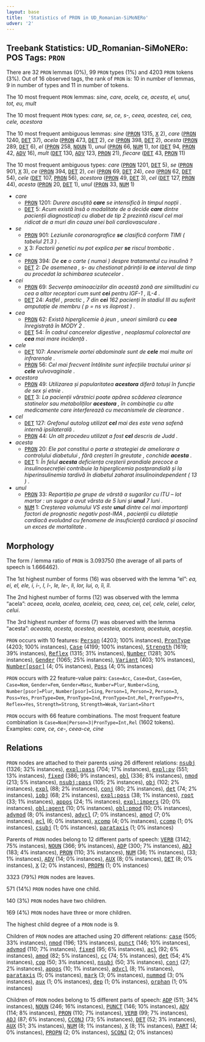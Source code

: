 ```yaml
---
layout: base
title:  'Statistics of PRON in UD_Romanian-SiMoNERo'
udver: '2'
---
```


## Treebank Statistics: UD_Romanian-SiMoNERo: POS Tags: `PRON`

There are 32 `PRON` lemmas (0%), 99 `PRON` types (1%) and 4203 `PRON` tokens (3%).
Out of 16 observed tags, the rank of `PRON` is: 10 in number of lemmas, 9 in number of types and 11 in number of tokens.

The 10 most frequent `PRON` lemmas: <em>sine, care, acela, ce, acesta, el, unul, tot, eu, mult</em>

The 10 most frequent `PRON` types:  <em>care, se, ce, s-, ceea, acestea, cei, cea, cele, acestora</em>

The 10 most frequent ambiguous lemmas: <em>sine</em> (<tt><a href="ro_simonero-pos-PRON.html">PRON</a></tt> 1315, <tt><a href="ro_simonero-pos-X.html">X</a></tt> 2), <em>care</em> (<tt><a href="ro_simonero-pos-PRON.html">PRON</a></tt> 1240, <tt><a href="ro_simonero-pos-DET.html">DET</a></tt> 37), <em>acela</em> (<tt><a href="ro_simonero-pos-PRON.html">PRON</a></tt> 473, <tt><a href="ro_simonero-pos-DET.html">DET</a></tt> 2), <em>ce</em> (<tt><a href="ro_simonero-pos-PRON.html">PRON</a></tt> 398, <tt><a href="ro_simonero-pos-DET.html">DET</a></tt> 2), <em>acesta</em> (<tt><a href="ro_simonero-pos-PRON.html">PRON</a></tt> 289, <tt><a href="ro_simonero-pos-DET.html">DET</a></tt> 6), <em>el</em> (<tt><a href="ro_simonero-pos-PRON.html">PRON</a></tt> 258, <tt><a href="ro_simonero-pos-NOUN.html">NOUN</a></tt> 1), <em>unul</em> (<tt><a href="ro_simonero-pos-PRON.html">PRON</a></tt> 66, <tt><a href="ro_simonero-pos-NUM.html">NUM</a></tt> 1), <em>tot</em> (<tt><a href="ro_simonero-pos-DET.html">DET</a></tt> 94, <tt><a href="ro_simonero-pos-PRON.html">PRON</a></tt> 42, <tt><a href="ro_simonero-pos-ADV.html">ADV</a></tt> 16), <em>mult</em> (<tt><a href="ro_simonero-pos-DET.html">DET</a></tt> 130, <tt><a href="ro_simonero-pos-ADV.html">ADV</a></tt> 123, <tt><a href="ro_simonero-pos-PRON.html">PRON</a></tt> 21), <em>fiecare</em> (<tt><a href="ro_simonero-pos-DET.html">DET</a></tt> 43, <tt><a href="ro_simonero-pos-PRON.html">PRON</a></tt> 11)

The 10 most frequent ambiguous types:  <em>care</em> (<tt><a href="ro_simonero-pos-PRON.html">PRON</a></tt> 1201, <tt><a href="ro_simonero-pos-DET.html">DET</a></tt> 5), <em>se</em> (<tt><a href="ro_simonero-pos-PRON.html">PRON</a></tt> 901, <tt><a href="ro_simonero-pos-X.html">X</a></tt> 3), <em>ce</em> (<tt><a href="ro_simonero-pos-PRON.html">PRON</a></tt> 394, <tt><a href="ro_simonero-pos-DET.html">DET</a></tt> 2), <em>cei</em> (<tt><a href="ro_simonero-pos-PRON.html">PRON</a></tt> 69, <tt><a href="ro_simonero-pos-DET.html">DET</a></tt> 24), <em>cea</em> (<tt><a href="ro_simonero-pos-PRON.html">PRON</a></tt> 62, <tt><a href="ro_simonero-pos-DET.html">DET</a></tt> 54), <em>cele</em> (<tt><a href="ro_simonero-pos-DET.html">DET</a></tt> 107, <tt><a href="ro_simonero-pos-PRON.html">PRON</a></tt> 56), <em>acestora</em> (<tt><a href="ro_simonero-pos-PRON.html">PRON</a></tt> 49, <tt><a href="ro_simonero-pos-DET.html">DET</a></tt> 3), <em>cel</em> (<tt><a href="ro_simonero-pos-DET.html">DET</a></tt> 127, <tt><a href="ro_simonero-pos-PRON.html">PRON</a></tt> 44), <em>acesta</em> (<tt><a href="ro_simonero-pos-PRON.html">PRON</a></tt> 20, <tt><a href="ro_simonero-pos-DET.html">DET</a></tt> 1), <em>unul</em> (<tt><a href="ro_simonero-pos-PRON.html">PRON</a></tt> 33, <tt><a href="ro_simonero-pos-NUM.html">NUM</a></tt> 1)


* <em>care</em>
  * <tt><a href="ro_simonero-pos-PRON.html">PRON</a></tt> 1201: <em>Durere ascuțită <b>care</b> se intensifică în timpul nopții .</em>
  * <tt><a href="ro_simonero-pos-DET.html">DET</a></tt> 5: <em>Acum există însă o modalitate de a decide <b>care</b> dintre pacienții diagnosticați cu diabet de tip 2 prezintă riscul cel mai ridicat de a muri din cauza unei boli cardiovasculare .</em>
* <em>se</em>
  * <tt><a href="ro_simonero-pos-PRON.html">PRON</a></tt> 901: <em>Leziunile coronarografice <b>se</b> clasifică conform TIMI ( tabelul 21.3 ) .</em>
  * <tt><a href="ro_simonero-pos-X.html">X</a></tt> 3: <em>Factorii genetici nu pot explica per <b>se</b> riscul trombotic .</em>
* <em>ce</em>
  * <tt><a href="ro_simonero-pos-PRON.html">PRON</a></tt> 394: <em>De <b>ce</b> o carte ( numai ) despre tratamentul cu insulină ?</em>
  * <tt><a href="ro_simonero-pos-DET.html">DET</a></tt> 2: <em>De asemenea , s- au chestionat părinții la <b>ce</b> interval de timp au procedat la schimbarea scutecelor .</em>
* <em>cei</em>
  * <tt><a href="ro_simonero-pos-PRON.html">PRON</a></tt> 69: <em>Secvența aminoacizilor din această zonă are similitudini cu cea a altor receptori cum sunt <b>cei</b> pentru IGF-1 , IL-4 .</em>
  * <tt><a href="ro_simonero-pos-DET.html">DET</a></tt> 24: <em>Astfel , practic , 7 din <b>cei</b> 162 pacienți în stadiul III au suferit amputație de membru ( p = ns vs iloprost ) .</em>
* <em>cea</em>
  * <tt><a href="ro_simonero-pos-PRON.html">PRON</a></tt> 62: <em>Există hiperglicemie à jeun , uneori similară cu <b>cea</b> înregistrată în MODY 2 .</em>
  * <tt><a href="ro_simonero-pos-DET.html">DET</a></tt> 54: <em>În cadrul cancerelor digestive , neoplasmul colorectal are <b>cea</b> mai mare incidență .</em>
* <em>cele</em>
  * <tt><a href="ro_simonero-pos-DET.html">DET</a></tt> 107: <em>Anevrismele aortei abdominale sunt de <b>cele</b> mai multe ori infrarenale .</em>
  * <tt><a href="ro_simonero-pos-PRON.html">PRON</a></tt> 56: <em>Cel mai frecvent întâlnite sunt infecțiile tractului urinar și <b>cele</b> vulvovaginale .</em>
* <em>acestora</em>
  * <tt><a href="ro_simonero-pos-PRON.html">PRON</a></tt> 49: <em>Utilizarea și popularitatea <b>acestora</b> diferă totuși în funcție de sex și etnie .</em>
  * <tt><a href="ro_simonero-pos-DET.html">DET</a></tt> 3: <em>La pacienții vârstnici poate apărea scăderea clearance statinelor sau metaboliților <b>acestora</b> , în combinație cu alte medicamente care interferează cu mecanismele de clearance .</em>
* <em>cel</em>
  * <tt><a href="ro_simonero-pos-DET.html">DET</a></tt> 127: <em>Grefonul autolog utilizat <b>cel</b> mai des este vena safenă internă ipsilaterală .</em>
  * <tt><a href="ro_simonero-pos-PRON.html">PRON</a></tt> 44: <em>Un alt procedeu utilizat a fost <b>cel</b> descris de Judd .</em>
* <em>acesta</em>
  * <tt><a href="ro_simonero-pos-PRON.html">PRON</a></tt> 20: <em>Ele pot constitui o parte a strategiei de ameliorare a controlului diabetului , fără creșteri în greutate , conchide <b>acesta</b> .</em>
  * <tt><a href="ro_simonero-pos-DET.html">DET</a></tt> 1: <em>În felul <b>acesta</b> deficiența creșterii prandiale precoce a insulinosecreției contribuie la hiperglicemia postprandială și la hiperinsulinemia tardivă în diabetul zaharat insulinoindependent ( 13 ) .</em>
* <em>unul</em>
  * <tt><a href="ro_simonero-pos-PRON.html">PRON</a></tt> 33: <em>Repartiția pe grupe de vârstă a sugarilor cu ITU – lot martor : un sugar a avut vârsta de 5 luni și <b>unul</b> 7 luni .</em>
  * <tt><a href="ro_simonero-pos-NUM.html">NUM</a></tt> 1: <em>Creșterea volumului VS este <b>unul</b> dintre cei mai importanți factori de prognostic negativ post-IMA , pacienții cu dilatație cardiacă evoluând cu fenomene de insuficiență cardiacă și asociind un exces de mortalitate .</em>

## Morphology

The form / lemma ratio of `PRON` is 3.093750 (the average of all parts of speech is 1.666462).

The 1st highest number of forms (16) was observed with the lemma “el”: <em>ea, ei, el, ele, i, i-, l, l-, le, le-, li, lor, lui, o, îi, îl</em>.

The 2nd highest number of forms (12) was observed with the lemma “acela”: <em>aceea, acela, acelea, aceleia, cea, ceea, cei, cel, cele, celei, celor, celui</em>.

The 3rd highest number of forms (7) was observed with the lemma “acesta”: <em>aceasta, acesta, acestea, acesteia, acestora, acestuia, aceștia</em>.

`PRON` occurs with 10 features: <tt><a href="ro_simonero-feat-Person.html">Person</a></tt> (4203; 100% instances), <tt><a href="ro_simonero-feat-PronType.html">PronType</a></tt> (4203; 100% instances), <tt><a href="ro_simonero-feat-Case.html">Case</a></tt> (4199; 100% instances), <tt><a href="ro_simonero-feat-Strength.html">Strength</a></tt> (1619; 39% instances), <tt><a href="ro_simonero-feat-Reflex.html">Reflex</a></tt> (1315; 31% instances), <tt><a href="ro_simonero-feat-Number.html">Number</a></tt> (1281; 30% instances), <tt><a href="ro_simonero-feat-Gender.html">Gender</a></tt> (1065; 25% instances), <tt><a href="ro_simonero-feat-Variant.html">Variant</a></tt> (403; 10% instances), <tt><a href="ro_simonero-feat-Number-psor.html">Number[psor]</a></tt> (4; 0% instances), <tt><a href="ro_simonero-feat-Poss.html">Poss</a></tt> (4; 0% instances)

`PRON` occurs with 22 feature-value pairs: `Case=Acc`, `Case=Dat`, `Case=Gen`, `Case=Nom`, `Gender=Fem`, `Gender=Masc`, `Number=Plur`, `Number=Sing`, `Number[psor]=Plur`, `Number[psor]=Sing`, `Person=1`, `Person=2`, `Person=3`, `Poss=Yes`, `PronType=Dem`, `PronType=Ind`, `PronType=Int,Rel`, `PronType=Prs`, `Reflex=Yes`, `Strength=Strong`, `Strength=Weak`, `Variant=Short`

`PRON` occurs with 66 feature combinations.
The most frequent feature combination is `Case=Nom|Person=3|PronType=Int,Rel` (1602 tokens).
Examples: <em>care, ce, ce-, ceea-ce, cine</em>


## Relations

`PRON` nodes are attached to their parents using 26 different relations: <tt><a href="ro_simonero-dep-nsubj.html">nsubj</a></tt> (1326; 32% instances), <tt><a href="ro_simonero-dep-expl-pass.html">expl:pass</a></tt> (704; 17% instances), <tt><a href="ro_simonero-dep-expl-pv.html">expl:pv</a></tt> (551; 13% instances), <tt><a href="ro_simonero-dep-fixed.html">fixed</a></tt> (386; 9% instances), <tt><a href="ro_simonero-dep-obl.html">obl</a></tt> (336; 8% instances), <tt><a href="ro_simonero-dep-nmod.html">nmod</a></tt> (213; 5% instances), <tt><a href="ro_simonero-dep-nsubj-pass.html">nsubj:pass</a></tt> (105; 2% instances), <tt><a href="ro_simonero-dep-obj.html">obj</a></tt> (102; 2% instances), <tt><a href="ro_simonero-dep-expl.html">expl</a></tt> (88; 2% instances), <tt><a href="ro_simonero-dep-conj.html">conj</a></tt> (80; 2% instances), <tt><a href="ro_simonero-dep-det.html">det</a></tt> (74; 2% instances), <tt><a href="ro_simonero-dep-iobj.html">iobj</a></tt> (68; 2% instances), <tt><a href="ro_simonero-dep-expl-poss.html">expl:poss</a></tt> (38; 1% instances), <tt><a href="ro_simonero-dep-root.html">root</a></tt> (33; 1% instances), <tt><a href="ro_simonero-dep-appos.html">appos</a></tt> (24; 1% instances), <tt><a href="ro_simonero-dep-expl-impers.html">expl:impers</a></tt> (20; 0% instances), <tt><a href="ro_simonero-dep-obl-agent.html">obl:agent</a></tt> (10; 0% instances), <tt><a href="ro_simonero-dep-obl-pmod.html">obl:pmod</a></tt> (10; 0% instances), <tt><a href="ro_simonero-dep-advmod.html">advmod</a></tt> (8; 0% instances), <tt><a href="ro_simonero-dep-advcl.html">advcl</a></tt> (7; 0% instances), <tt><a href="ro_simonero-dep-amod.html">amod</a></tt> (7; 0% instances), <tt><a href="ro_simonero-dep-acl.html">acl</a></tt> (6; 0% instances), <tt><a href="ro_simonero-dep-xcomp.html">xcomp</a></tt> (4; 0% instances), <tt><a href="ro_simonero-dep-ccomp.html">ccomp</a></tt> (1; 0% instances), <tt><a href="ro_simonero-dep-csubj.html">csubj</a></tt> (1; 0% instances), <tt><a href="ro_simonero-dep-parataxis.html">parataxis</a></tt> (1; 0% instances)

Parents of `PRON` nodes belong to 12 different parts of speech: <tt><a href="ro_simonero-pos-VERB.html">VERB</a></tt> (3142; 75% instances), <tt><a href="ro_simonero-pos-NOUN.html">NOUN</a></tt> (366; 9% instances), <tt><a href="ro_simonero-pos-ADP.html">ADP</a></tt> (300; 7% instances), <tt><a href="ro_simonero-pos-ADJ.html">ADJ</a></tt> (183; 4% instances), <tt><a href="ro_simonero-pos-PRON.html">PRON</a></tt> (110; 3% instances), <tt><a href="ro_simonero-pos-NUM.html">NUM</a></tt> (36; 1% instances),  (33; 1% instances), <tt><a href="ro_simonero-pos-ADV.html">ADV</a></tt> (14; 0% instances), <tt><a href="ro_simonero-pos-AUX.html">AUX</a></tt> (8; 0% instances), <tt><a href="ro_simonero-pos-DET.html">DET</a></tt> (8; 0% instances), <tt><a href="ro_simonero-pos-X.html">X</a></tt> (2; 0% instances), <tt><a href="ro_simonero-pos-PROPN.html">PROPN</a></tt> (1; 0% instances)

3323 (79%) `PRON` nodes are leaves.

571 (14%) `PRON` nodes have one child.

140 (3%) `PRON` nodes have two children.

169 (4%) `PRON` nodes have three or more children.

The highest child degree of a `PRON` node is 9.

Children of `PRON` nodes are attached using 20 different relations: <tt><a href="ro_simonero-dep-case.html">case</a></tt> (505; 33% instances), <tt><a href="ro_simonero-dep-nmod.html">nmod</a></tt> (196; 13% instances), <tt><a href="ro_simonero-dep-punct.html">punct</a></tt> (146; 10% instances), <tt><a href="ro_simonero-dep-advmod.html">advmod</a></tt> (110; 7% instances), <tt><a href="ro_simonero-dep-fixed.html">fixed</a></tt> (95; 6% instances), <tt><a href="ro_simonero-dep-acl.html">acl</a></tt> (92; 6% instances), <tt><a href="ro_simonero-dep-amod.html">amod</a></tt> (82; 5% instances), <tt><a href="ro_simonero-dep-cc.html">cc</a></tt> (74; 5% instances), <tt><a href="ro_simonero-dep-det.html">det</a></tt> (54; 4% instances), <tt><a href="ro_simonero-dep-cop.html">cop</a></tt> (50; 3% instances), <tt><a href="ro_simonero-dep-nsubj.html">nsubj</a></tt> (50; 3% instances), <tt><a href="ro_simonero-dep-conj.html">conj</a></tt> (27; 2% instances), <tt><a href="ro_simonero-dep-appos.html">appos</a></tt> (10; 1% instances), <tt><a href="ro_simonero-dep-advcl.html">advcl</a></tt> (8; 1% instances), <tt><a href="ro_simonero-dep-parataxis.html">parataxis</a></tt> (5; 0% instances), <tt><a href="ro_simonero-dep-mark.html">mark</a></tt> (3; 0% instances), <tt><a href="ro_simonero-dep-nummod.html">nummod</a></tt> (3; 0% instances), <tt><a href="ro_simonero-dep-aux.html">aux</a></tt> (1; 0% instances), <tt><a href="ro_simonero-dep-dep.html">dep</a></tt> (1; 0% instances), <tt><a href="ro_simonero-dep-orphan.html">orphan</a></tt> (1; 0% instances)

Children of `PRON` nodes belong to 15 different parts of speech: <tt><a href="ro_simonero-pos-ADP.html">ADP</a></tt> (511; 34% instances), <tt><a href="ro_simonero-pos-NOUN.html">NOUN</a></tt> (246; 16% instances), <tt><a href="ro_simonero-pos-PUNCT.html">PUNCT</a></tt> (146; 10% instances), <tt><a href="ro_simonero-pos-ADV.html">ADV</a></tt> (114; 8% instances), <tt><a href="ro_simonero-pos-PRON.html">PRON</a></tt> (110; 7% instances), <tt><a href="ro_simonero-pos-VERB.html">VERB</a></tt> (99; 7% instances), <tt><a href="ro_simonero-pos-ADJ.html">ADJ</a></tt> (87; 6% instances), <tt><a href="ro_simonero-pos-CCONJ.html">CCONJ</a></tt> (73; 5% instances), <tt><a href="ro_simonero-pos-DET.html">DET</a></tt> (52; 3% instances), <tt><a href="ro_simonero-pos-AUX.html">AUX</a></tt> (51; 3% instances), <tt><a href="ro_simonero-pos-NUM.html">NUM</a></tt> (8; 1% instances), <tt><a href="ro_simonero-pos-X.html">X</a></tt> (8; 1% instances), <tt><a href="ro_simonero-pos-PART.html">PART</a></tt> (4; 0% instances), <tt><a href="ro_simonero-pos-PROPN.html">PROPN</a></tt> (2; 0% instances), <tt><a href="ro_simonero-pos-SCONJ.html">SCONJ</a></tt> (2; 0% instances)

